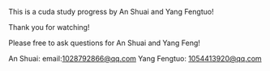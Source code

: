 This is a cuda study progress by An Shuai and Yang Fengtuo!

Thank you for watching!

Please free to ask questions for An Shuai and Yang Feng!

An Shuai: email:1028792866@qq.com
Yang Fengtuo: 1054413920@qq.com

